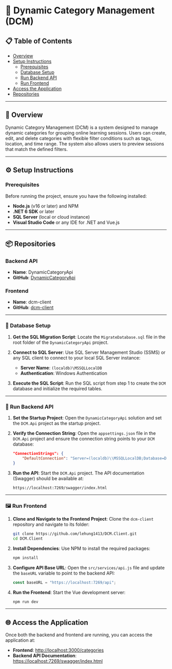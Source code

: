 # 🧪 Dynamic Category Management (DCM)

## 📋 Table of Contents
- [Overview](#overview)
- [Setup Instructions](#setup-instructions)
  - [Prerequisites](#prerequisites)
  - [Database Setup](#database-setup)
  - [Run Backend API](#run-backend-api)
  - [Run Frontend](#run-frontend)
- [Access the Application](#access-the-application)
- [Repositories](#repositories)

---

## 📖 Overview
Dynamic Category Management (DCM) is a system designed to manage dynamic categories for grouping online learning sessions. Users can create, edit, and delete categories with flexible filter conditions such as tags, location, and time range. The system also allows users to preview sessions that match the defined filters.

---

## ⚙️ Setup Instructions

### Prerequisites
Before running the project, ensure you have the following installed:
- **Node.js** (v16 or later) and NPM
- **.NET 6 SDK** or later
- **SQL Server** (local or cloud instance)
- **Visual Studio Code** or any IDE for .NET and Vue.js

---

## 📦 Repositories

### Backend API
- **Name**: DynamicCategoryApi
- **GitHub**: [DynamicCategoryApi](https://github.com/lehung1413/DynamicCategoryApi)

### Frontend
- **Name**: dcm-client
- **GitHub**: [dcm-client](https://github.com/lehung1413/DCM.Client)

---

### 📂 Database Setup

1. **Get the SQL Migration Script**:
   Locate the `MigrateDatabase.sql` file in the root folder of the `DynamicCategoryApi` project.

2. **Connect to SQL Server**:
   Use SQL Server Management Studio (SSMS) or any SQL client to connect to your local SQL Server instance:
   - **Server Name**: `(localdb)\MSSQLLocalDB`
   - **Authentication**: Windows Authentication

3. **Execute the SQL Script**:
   Run the SQL script from step 1 to create the `DCM` database and initialize the required tables.

---

### 🔧 Run Backend API

1. **Set the Startup Project**:
   Open the `DynamicCategoryApi` solution and set the `DCM.Api` project as the startup project.

2. **Verify the Connection String**:
   Open the `appsettings.json` file in the `DCM.Api` project and ensure the connection string points to your `DCM` database:
   ```json
   "ConnectionStrings": {
       "DefaultConnection": "Server=(localdb)\\MSSQLLocalDB;Database=DCM;Integrated Security=True;"
   }
   ```

3. **Run the API**:
   Start the `DCM.Api` project. The API documentation (Swagger) should be available at:
   ```
   https://localhost:7269/swagger/index.html
   ```

---

### 🖼️ Run Frontend

1. **Clone and Navigate to the Frontend Project**:
   Clone the `dcm-client` repository and navigate to its folder:
   ```bash
   git clone https://github.com/lehung1413/DCM.Client.git
   cd DCM.Client
   ```

2. **Install Dependencies**:
   Use NPM to install the required packages:
   ```bash
   npm install
   ```

3. **Configure API Base URL**:
   Open the `src/services/api.js` file and update the `baseURL` variable to point to the backend API:
   ```javascript
   const baseURL = "https://localhost:7269/api";
   ```

4. **Run the Frontend**:
   Start the Vue development server:
   ```bash
   npm run dev
   ```

---

## 🌐 Access the Application

Once both the backend and frontend are running, you can access the application at:
- **Frontend**: [http://localhost:3000/categories](http://localhost:3000/categories)
- **Backend API Documentation**: [https://localhost:7269/swagger/index.html](https://localhost:7269/swagger/index.html)
